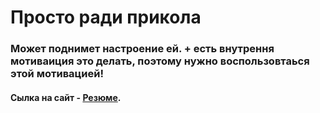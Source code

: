 # Просто ради прикола
### Может поднимет настроение ей. + есть внутрення мотиваиция это делать, поэтому нужно воспользовтаься этой мотивацией!

#### Сылка на сайт - [Резюме](https://olirun.github.io/Project-2_Resume-2/).
